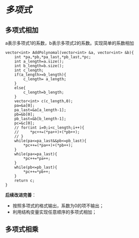 # *多项式*  
## 多项式相加  
a表示多项式1的系数，b表示多项式2的系数。实现简单的系数相加 
```
vector<int> AddPolynomal(vector<int> &a, vector<int> &b){
    int *pa,*pb,*pa_last,*pb_last,*pc;
    int a_length=a.size();
    int b_length=b.size();
    int c_length;
    if(a_length>=b_length){
        c_length= a_length;
    }
    else{
        c_length=b_length;
    }
    vector<int> c(c_length,0);
    pa=&a[0];
    pa_last=&a[a_length-1];
    pb=&b[0];
    pb_last=&b[b_length-1];
    pc=&c[0];
    // for(int i=0;i<c_length;i++){
    //     *pc++=(*pa++)+(*pb++);
    // }
    while(pa<=pa_last&&pb<=pb_last){
        *pc++=(*pa++)+(*pb++);
    }
    while(pa<=pa_last){
        *pc++=*pa++;
    }
    while(pb<=pb_last){
        *pc++=*pb++;
    }
    return c;
}
```
**后续改进完善**：
  + 按照多项式的格式输出，系数为0的项不输出；
  + 利用结构变量实现任意顺序的多项式相加；
## 多项式相乘
